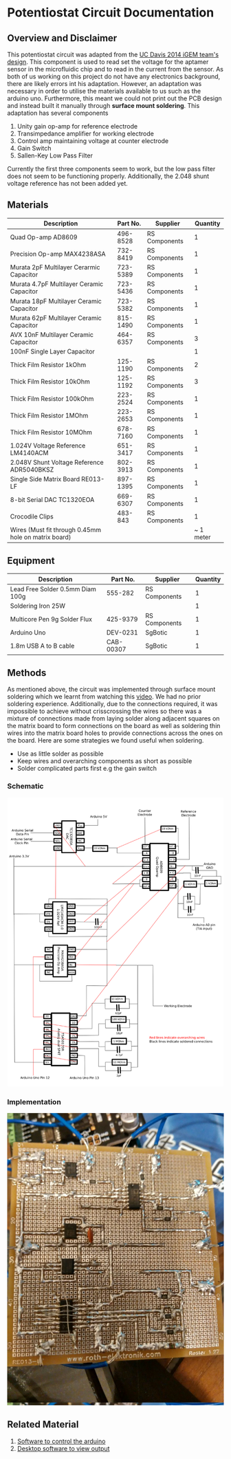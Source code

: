 # Potentiostat Circuit Documentation

## Overview and Disclaimer

This potentiostat circuit was adapted from the [UC Davis 2014 iGEM team's design](http://2014.igem.org/Team:UC_Davis/Potentiostat_Design). This component is used to read set the voltage for the aptamer sensor in the microfluidic chip and to read in the current from the sensor. As both of us working on this project do not have any electronics background, there are likely errors int his adaptation. However, an adaptation was necessary in order to utilise the materials available to us such as the arduino uno. Furthermore, this meant we could not print out the PCB design and instead built it manually through **surface mount soldering**. This adaptation has several components

1. Unity gain op-amp for reference electrode
2. Transimpedance amplifier for working electrode
3. Control amp maintaining voltage at counter electrode
4. Gain Switch
5. Sallen-Key Low Pass Filter

Currently the first three components seem to work, but the low pass filter does not seem to be functioning properly. Additionally, the 2.048 shunt voltage reference has not been added yet.

## Materials

Description | Part No. | Supplier | Quantity
----------- | -------- | -------- | --------
Quad Op-amp AD8609 | 496-8528 | RS Components | 1
Precision Op-amp MAX4238ASA | 732-8419 | RS Components | 1
Murata 2pF Multilayer Cerarmic Capacitor | 723-5389 | RS Components | 1
Murata 4.7pF Multilayer Ceramic Capacitor | 723-5436 | RS Components | 1
Murata 18pF Multilayer Ceramic Capacitor | 723-5382 | RS Components | 1
Murata 62pF Multilayer Ceramic Capacitor | 815-1490 | RS Components | 1
AVX 10nF Multilayer Ceramic Capacitor | 464-6357 | RS Components | 3
100nF Single Layer Capacitor |  |  | 1
Thick Film Resistor 1kOhm | 125-1190 | RS Components | 2
Thick Film Resistor 10kOhm | 125-1192 | RS Components | 3
Thick Film Resistor 100kOhm | 223-2524 | RS Components | 1
Thick Film Resistor 1MOhm | 223-2653 | RS Components | 1
Thick Film Resistor 10MOhm | 678-7160 | RS Components | 1
1.024V Voltage Reference LM4140ACM | 651-3417 | RS Components | 1
2.048V Shunt Voltage Reference ADR5040BKSZ | 802-3913 | RS Components | 1
Single Side Matrix Board RE013-LF | 897-1395 | RS Components | 1
8-bit Serial DAC TC1320EOA | 669-6307 | RS Components | 1
Crocodile Clips | 483-843 | RS Components | 1
Wires (Must fit through 0.45mm hole on matrix board) |  |  |  ~ 1 meter

## Equipment

Description | Part No. | Supplier | Quantity
----------- | -------- | -------- | ---------
Lead Free Solder 0.5mm Diam 100g | 555-282 | RS Components | 1
Soldering Iron 25W |  |  | 1
Multicore Pen 9g Solder Flux | 425-9379 | RS Components | 1
Arduino Uno | DEV-0231 | SgBotic | 1
1.8m USB A to B cable | CAB-00307 | SgBotic | 1

## Methods
As mentioned above, the circuit was implemented through surface mount soldering which we learnt from watching this [video](https://www.youtube.com/watch?v=3NN7UGWYmBY). We had no prior soldering experience. Additionally, due to the connections required, it was impossible to achieve without crisscrossing the wires so there was a mixture of connections made from laying solder along adjacent squares on the matrix board to form connections on the board as well as soldering thin wires into the matrix board holes to provide connections across the ones on the board. Here are some strategies we found useful when soldering.
* Use as little solder as possible
* Keep wires and overarching components as short as possible
* Solder complicated parts first e.g the gain switch
### Schematic
![](potentiostat-circuit-schematics.png?raw=true)
### Implementation
![](potentiostat-circuit-implementation.jpeg?raw=true)

## Related Material
1. [Software to control the arduino](../../Software/potentiostat-pump-controller/potentiostat-pump-controller.ino)
2. [Desktop software to view output](../../Software/potentiostat-gui.py)
